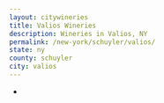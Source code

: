 ```yaml
---
layout: citywineries
title: Valios Wineries
description: Wineries in Valios, NY
permalink: /new-york/schuyler/valios/
state: ny
county: schuyler
city: valios
---
```

-
